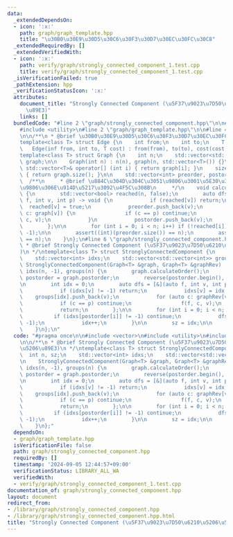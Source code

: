 ```yaml
---
data:
  _extendedDependsOn:
  - icon: ':x:'
    path: graph/graph_template.hpp
    title: "\u30B0\u30E9\u30D5\u30C6\u30F3\u30D7\u30EC\u30FC\u30C8"
  _extendedRequiredBy: []
  _extendedVerifiedWith:
  - icon: ':x:'
    path: verify/graph/strongly_connected_component_1.test.cpp
    title: verify/graph/strongly_connected_component_1.test.cpp
  _isVerificationFailed: true
  _pathExtension: hpp
  _verificationStatusIcon: ':x:'
  attributes:
    document_title: "Strongly Connected Component (\u5F37\u9023\u7D50\u6210\u5206\u5206\
      \u89E3)"
    links: []
  bundledCode: "#line 2 \"graph/strongly_connected_component.hpp\"\n\n#include <vector>\n\
    #include <utility>\n#line 2 \"graph/graph_template.hpp\"\n\n#line 4 \"graph/graph_template.hpp\"\
    \n\n/**\n * @brief \u30B0\u30E9\u30D5\u30C6\u30F3\u30D7\u30EC\u30FC\u30C8\n */\n\
    template<class T> struct Edge {\n    int from;\n    int to;\n    T cost;\n\n \
    \   Edge(inf from, int to, T cost) : from(from), to(to), cost(cost) {}\n};\n\n\
    template<class T> struct Graph {\n    int n;\n    std::vector<std::vector<T>>\
    \ graph;\n\n    Graph(int n) : n(n), graph(n, std::vector<T>()) {}\n    inline\
    \ std::vector<T>& operator[] (int i) { return graph[i]; }\n    size_t size() const\
    \ { return graph.size(); }\n\n    std::vector<int> preorder, postorder;\n\n  \
    \  /**\n     * @brief \u884C\u304D\u304C\u3051\u9806\u3001\u5E30\u308A\u304C\u3051\
    \u9806\u306E\u914D\u5217\u3092\u4F5C\u308B\n     */\n    void calculateOrder()\
    \ {\n        std::vector<bool> reached(n, false);\n        auto dfs = [&](auto\
    \ f, int v, int p) -> void {\n            if (reached[v]) return;\n          \
    \  reached[v] = true;\n            preorder.push_back(v);\n            for (auto\
    \ c: graph[v]) {\n                if (c == p) continue;\n                f(f,\
    \ c, v);\n            }\n            postorder.push_back(v);\n            return;\n\
    \        };\n\n        for (int i = 0; i < n; i++) if (!reached[i]) dfs(dfs, i,\
    \ -1);\n\n        assert((int)(preorder.size()) == n);\n        assert((int)(postorder.size())\
    \ == n);\n    }\n};\n#line 6 \"graph/strongly_connected_component.hpp\"\n\n/**\n\
    \ * @brief Strongly Connected Component (\u5F37\u9023\u7D50\u6210\u5206\u5206\u89E3\
    )\n */\ntemplate<class T> struct StronglyConnectedComponent {\n    int n, sz;\n\
    \    std::vector<int> idxs;\n    std::vector<std::vector<int>> groups;\n\n   \
    \ StronglyConnectedComponent(Graph<T> &graph, Graph<T> &graphRev) : n((int)(graph.size())),\
    \ idxs(n, -1), groups(n) {\n        graph.calculateOrder();\n        std::vector<int>\
    \ postorder = graph.postorder;\n        reverse(postorder.begin(), postorder.end());\n\
    \n        int idx = 0;\n        auto dfs = [&](auto f, int v, int p) -> void {\n\
    \            if (idxs[v] != -1) return;\n            idxs[v] = idx;\n        \
    \    groups[idx].push_back(v);\n            for (auto c: graphRev[v]) {\n    \
    \            if (c == p) continue;\n                f(f, c, v);\n            }\n\
    \            return;\n        };\n\n        for (int i = 0; i < n; i++) {\n  \
    \          if (idxs[postorder[i]] != -1) continue;\n            dfs(dfs, postorder[i],\
    \ -1);\n            idx++;\n        }\n\n        sz = idx;\n\n        return;\n\
    \    }\n};\n"
  code: "#pragma once\n\n#include <vector>\n#include <utility>\n#include \"graph_template.hpp\"\
    \n\n/**\n * @brief Strongly Connected Component (\u5F37\u9023\u7D50\u6210\u5206\
    \u5206\u89E3)\n */\ntemplate<class T> struct StronglyConnectedComponent {\n  \
    \  int n, sz;\n    std::vector<int> idxs;\n    std::vector<std::vector<int>> groups;\n\
    \n    StronglyConnectedComponent(Graph<T> &graph, Graph<T> &graphRev) : n((int)(graph.size())),\
    \ idxs(n, -1), groups(n) {\n        graph.calculateOrder();\n        std::vector<int>\
    \ postorder = graph.postorder;\n        reverse(postorder.begin(), postorder.end());\n\
    \n        int idx = 0;\n        auto dfs = [&](auto f, int v, int p) -> void {\n\
    \            if (idxs[v] != -1) return;\n            idxs[v] = idx;\n        \
    \    groups[idx].push_back(v);\n            for (auto c: graphRev[v]) {\n    \
    \            if (c == p) continue;\n                f(f, c, v);\n            }\n\
    \            return;\n        };\n\n        for (int i = 0; i < n; i++) {\n  \
    \          if (idxs[postorder[i]] != -1) continue;\n            dfs(dfs, postorder[i],\
    \ -1);\n            idx++;\n        }\n\n        sz = idx;\n\n        return;\n\
    \    }\n};"
  dependsOn:
  - graph/graph_template.hpp
  isVerificationFile: false
  path: graph/strongly_connected_component.hpp
  requiredBy: []
  timestamp: '2024-09-05 12:44:57+09:00'
  verificationStatus: LIBRARY_ALL_WA
  verifiedWith:
  - verify/graph/strongly_connected_component_1.test.cpp
documentation_of: graph/strongly_connected_component.hpp
layout: document
redirect_from:
- /library/graph/strongly_connected_component.hpp
- /library/graph/strongly_connected_component.hpp.html
title: "Strongly Connected Component (\u5F37\u9023\u7D50\u6210\u5206\u5206\u89E3)"
---
```

